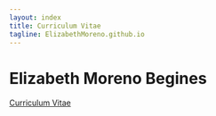 ```yaml
---
layout: index
title: Curriculum Vitae
tagline: ElizabethMoreno.github.io
---
```


# Elizabeth Moreno Begines
[Curriculum Vitae](/Pagina2.md)

